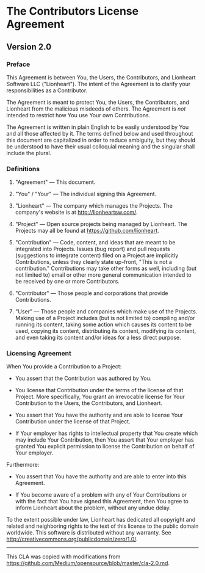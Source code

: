 The Contributors License Agreement
==========================================

Version 2.0
-----------

### Preface

This Agreement is between You, the Users, the Contributors, and Lionheart Software LLC ("Lionheart"). The intent of the Agreement is to clarify your responsibilities as a Contributor.

The Agreement is meant to protect You, the Users, the Contributors, and Lionheart from the malicious misdeeds of others.  The Agreement is *not* intended to restrict how You use Your own Contributions.

The Agreement is written in plain English to be easily understood by You and all those affected by it. The terms defined below and used throughout this document are capitalized in order to reduce ambiguity, but they should be understood to have their usual colloquial meaning and the singular shall include the plural.

### Definitions

1. "Agreement" &mdash; This document.

2. "You" / "Your" &mdash; The individual signing this Agreement.

3. "Lionheart" &mdash; The company which manages the Projects. The company's website is at <http://lionheartsw.com/>.

4. "Project" &mdash; Open source projects being managed by Lionheart. The Projects may all be found at <https://github.com/lionheart>.

5. "Contribution" &mdash; Code, content, and ideas that are meant to be integrated into Projects. Issues (bug report) and pull requests (suggestions to integrate content) filed on a Project are implicitly Contributions, unless they clearly state up-front, "This is not a contribution." Contributions may take other forms as well, including (but not limited to) email or other more general communication intended to be received by one or more Contributors.

6. "Contributor" &mdash; Those people and corporations that provide Contributions.

7. "User" &mdash; Those people and companies which make use of the Projects. Making use of a Project includes (but is not limited to) compiling and/or running its content, taking some action which causes its content to be used, copying its content, distributing its content, modifying its content, and even taking its content and/or ideas for a less direct purpose.


### Licensing Agreement

When You provide a Contribution to a Project:

* You assert that the Contribution was authored by You.

* You license that Contribution under the terms of the license of that Project. More specifically, You grant an irrevocable license for Your Contribution to the Users, the Contributors, and Lionheart.

* You assert that You have the authority and are able to license Your Contribution under the license of that Project.

* If Your employer has rights to intellectual property that You create which may include Your Contribution, then You assert that Your employer has granted You explicit permission to license the Contribution on behalf of Your employer.

Furthermore:

* You assert that You have the authority and are able to enter into this Agreement.

* If You become aware of a problem with any of Your Contributions or with the fact that You have signed this Agreement, then You agree to inform Lionheart about the problem, without any undue delay.

To the extent possible under law, Lionheart has dedicated all copyright and related and neighboring rights to the text of this license to the public domain worldwide. This software is distributed without any warranty. See <http://creativecommons.org/publicdomain/zero/1.0/>.

---

This CLA was copied with modifications from https://github.com/Medium/opensource/blob/master/cla-2.0.md.
